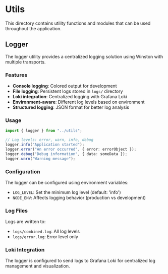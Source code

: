 # Utils

This directory contains utility functions and modules that can be used throughout the application.

## Logger

The logger utility provides a centralized logging solution using Winston with multiple transports.

### Features

- **Console logging**: Colored output for development
- **File logging**: Persistent logs stored in `logs/` directory
- **Loki integration**: Centralized logging with Grafana Loki
- **Environment-aware**: Different log levels based on environment
- **Structured logging**: JSON format for better log analysis

### Usage

```typescript
import { logger } from "../utils";

// Log levels: error, warn, info, debug
logger.info("Application started");
logger.error("An error occurred", { error: errorObject });
logger.debug("Debug information", { data: someData });
logger.warn("Warning message");
```

### Configuration

The logger can be configured using environment variables:

- `LOG_LEVEL`: Set the minimum log level (default: 'info')
- `NODE_ENV`: Affects logging behavior (production vs development)

### Log Files

Logs are written to:

- `logs/combined.log`: All log levels
- `logs/error.log`: Error level only

### Loki Integration

The logger is configured to send logs to Grafana Loki for centralized log management and visualization.
